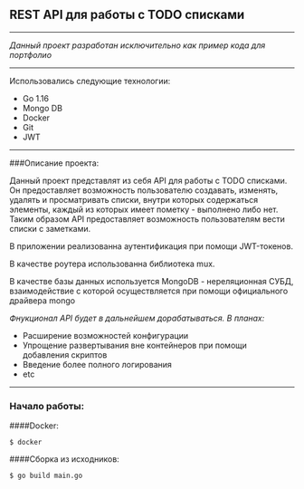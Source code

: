 ## **REST API для работы с TODO списками**
____________________________________________________________________________
_Данный проект разработан исключительно как пример кода для портфолио_
_____________________________________________________________________________
Использовались следующие технологии:

- Go 1.16
- Mongo DB
- Docker
- Git
- JWT
____________________________________________________________________________________
###Описание проекта:

Данный проект представлят из себя API для работы с TODO списками.
Он предоставляет возможность пользователю создавать, изменять, удалять и просматривать списки,
внутри которых содержаться элементы, каждый из которых имеет пометку - выполнено либо нет.
Таким образом API предоставляет возможность пользователям вести списки с заметками.

В приложении реализованна аутентификация при помощи JWT-токенов.

В качестве роутера использованна библиотека mux.

В качестве базы данных используется MongoDB - нереляционная СУБД,
взаимодействие с которой осуществляется при помощи официального драйвера mongo

_Фнукционал API будет в дальнейшем дорабатываться. В планах:_

- Расширение возможностей конфигурации
- Упрощение развертывания вне контейнеров при помощи добавления скриптов
- Введение более полного логирования
- etc
_______________________________________________________________________________________
###  Начало работы:

####Docker:

    $ docker

####Сборка из исходников:

    $ go build main.go








